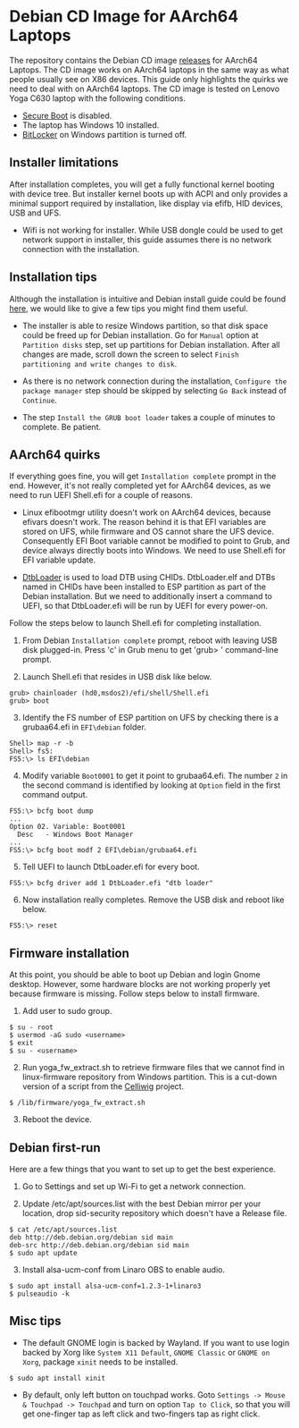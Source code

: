 # Debian CD Image for AArch64 Laptops

The repository contains the Debian CD image [releases](https://github.com/aarch64-laptops/debian-cdimage/releases) for AArch64
Laptops.  The CD image works on AArch64 laptops in the same way as what
people usually see on X86 devices.  This guide only highlights the quirks
we need to deal with on AArch64 laptops.  The CD image is tested on Lenovo
Yoga C630 laptop with the following conditions.

* [Secure Boot](https://github.com/aarch64-laptops/build#disabling-secure-boot-on-the-lenovo-c630) is disabled.
* The laptop has Windows 10 installed.
* [BitLocker](https://www.m3datarecovery.com/bitlocker-windows-home/turn-off-bitlocker-windows10.html) on Windows partition is turned off.

## Installer limitations

After installation completes, you will get a fully functional kernel
booting with device tree.  But installer kernel boots up with ACPI and
only provides a minimal support required by installation, like display
via efifb, HID devices, USB and UFS.

* Wifi is not working for installer.  While USB dongle could be used to
  get network support in installer, this guide assumes there is no
  network connection with the installation.

## Installation tips

Although the installation is intuitive and Debian install guide could be found
[here](https://www.debian.org/releases/stable/installmanual),
we would like to give a few tips you might find them useful.

* The installer is able to resize Windows partition, so that disk space
  could be freed up for Debian installation.  Go for `Manual` option at
  `Partition disks` step, set up partitions for Debian installation.
  After all changes are made, scroll down the screen to select
  `Finish partitioning and write changes to disk`.

* As there is no network connection during the installation, `Configure
  the package manager` step should be skipped by selecting `Go Back`
  instead of `Continue`.

* The step `Install the GRUB boot loader` takes a couple of minutes to
  complete.  Be patient.

## AArch64 quirks

If everything goes fine, you will get `Installation complete` prompt in
the end.  However, it's not really completed yet for AArch64 devices, as
we need to run UEFI Shell.efi for a couple of reasons.

* Linux efibootmgr utility doesn't work on AArch64 devices, because efivars
  doesn't work.  The reason behind it is that EFI variables are stored on
  UFS, while firmware and OS cannot share the UFS device.  Consequently
  EFI Boot variable cannot be modified to point to Grub, and device always
  directly boots into Windows.  We need to use Shell.efi for EFI variable
  update.

* [DtbLoader](https://github.com/robclark/edk2/tree/dtbloader-chid) is
  used to load DTB using CHIDs.  DtbLoader.elf and DTBs named in CHIDs
  have been installed to ESP partition as part of the Debian
  installation.  But we need to additionally insert a command to UEFI,
  so that DtbLoader.efi will be run by UEFI for every power-on.

Follow the steps below to launch Shell.efi for completing installation.

1. From Debian `Installation complete` prompt, reboot with leaving USB
   disk plugged-in.  Press 'c' in Grub menu to get 'grub> '
   command-line prompt.

2. Launch Shell.efi that resides in USB disk like below.

```
grub> chainloader (hd0,msdos2)/efi/shell/Shell.efi
grub> boot
```

3. Identify the FS number of ESP partition on UFS by checking there
   is a grubaa64.efi in `EFI\debian` folder.

```
Shell> map -r -b
Shell> fs5:
FS5:\> ls EFI\debian
```

4. Modify variable `Boot0001` to get it point to grubaa64.efi.  The number
   `2` in the second command is identified by looking at `Option` field in
   the first command output.

```
FS5:\> bcfg boot dump
...
Option 02. Variable: Boot0001
  Desc   - Windows Boot Manager
...
FS5:\> bcfg boot modf 2 EFI\debian/grubaa64.efi
```

5. Tell UEFI to launch DtbLoader.efi for every boot.

```
FS5:\> bcfg driver add 1 DtbLoader.efi "dtb loader"
```

6. Now installation really completes.  Remove the USB disk and reboot
   like below.

```
FS5:\> reset
```

## Firmware installation

At this point, you should be able to boot up Debian and login Gnome
desktop.  However, some hardware blocks are not working properly yet
because firmware is missing.  Follow steps below to install firmware.

1. Add user to sudo group.

```
$ su - root
$ usermod -aG sudo <username>
$ exit
$ su - <username>
```

2. Run yoga_fw_extract.sh to retrieve firmware files that we cannot find
in linux-firmware repository from Windows partition. This is a cut-down
version of a script from the [Celliwig](https://github.com/Celliwig/Lenovo-Yoga-c630)
project.

```
$ /lib/firmware/yoga_fw_extract.sh
```

3. Reboot the device.


## Debian first-run

Here are a few things that you want to set up to get the best experience.

1. Go to Settings and set up Wi-Fi to get a network connection.

2. Update /etc/apt/sources.list with the best Debian mirror per your
   location, drop sid-security repository which doesn't have a Release
   file.

```
$ cat /etc/apt/sources.list
deb http://deb.debian.org/debian sid main
deb-src http://deb.debian.org/debian sid main
$ sudo apt update
```

3. Install alsa-ucm-conf from Linaro OBS to enable audio.

```
$ sudo apt install alsa-ucm-conf=1.2.3-1+linaro3
$ pulseaudio -k
```

## Misc tips

* The default GNOME login is backed by Wayland. If you want to use login backed by Xorg like `System X11 Default`, `GNOME Classic` or `GNOME on Xorg`, package `xinit` needs to be installed.

```
$ sudo apt install xinit
```

* By default, only left button on touchpad works.  Goto `Settings -> Mouse & Touchpad -> Touchpad` and turn on option `Tap to Click`, so that you will get one-finger tap as left click and two-fingers tap as right click.
